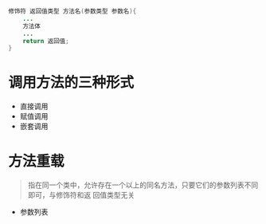 ```java

修饰符 返回值类型 方法名(参数类型 参数名){
    ...
    方法体
    ...
    return 返回值;
}

```

# 调用方法的三种形式 

- 直接调用
- 赋值调用
- 嵌套调用

# 方法重载

>指在同一个类中，允许存在一个以上的同名方法，只要它们的参数列表不同即可，与修饰符和返 回值类型无关

- 参数列表


